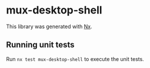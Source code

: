 # mux-desktop-shell

This library was generated with [Nx](https://nx.dev).

## Running unit tests

Run `nx test mux-desktop-shell` to execute the unit tests.
